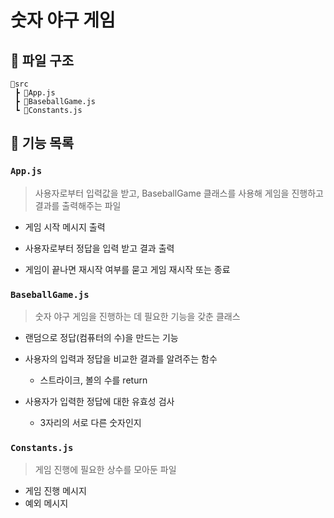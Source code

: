# 숫자 야구 게임
## 📂 파일 구조
```
📁src
 ┣ 📃App.js
 ┣ 📃BaseballGame.js
 ┗ 📃Constants.js
```
## 🚀 기능 목록
### `App.js`
> 사용자로부터 입력값을 받고, BaseballGame 클래스를 사용해 게임을 진행하고 결과를 출력해주는 파일

- 게임 시작 메시지 출력
 
- 사용자로부터 정답을 입력 받고 결과 출력

- 게임이 끝나면 재시작 여부를 묻고 게임 재시작 또는 종료

### `BaseballGame.js`
> 숫자 야구 게임을 진행하는 데 필요한 기능을 갖춘 클래스

- 랜덤으로 정답(컴퓨터의 수)을 만드는 기능

- 사용자의 입력과 정답을 비교한 결과를 알려주는 함수
    - 스트라이크, 볼의 수를 return

- 사용자가 입력한 정답에 대한 유효성 검사
    - 3자리의 서로 다른 숫자인지

### `Constants.js`
> 게임 진행에 필요한 상수를 모아둔 파일
- 게임 진행 메시지
- 예외 메시지
